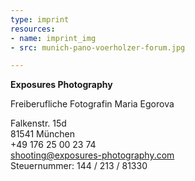 ```yaml
---
type: imprint
resources:
- name: imprint_img
- src: munich-pano-voerholzer-forum.jpg

---
```

**Exposures Photography**

Freiberufliche Fotografin Maria Egorova

Falkenstr. 15d\
81541 München\
+49 176 25 00 23 74\
<shooting@exposures-photography.com>\
Steuernummer: 144 / 213 / 81330
